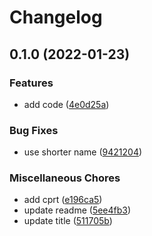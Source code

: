 # Changelog

## 0.1.0 (2022-01-23)


### Features

* add code ([4e0d25a](https://www.github.com/brokeyourbike/uid-keys-laravel/commit/4e0d25ae0bbe9652d9f985bba352a80e028829ab))


### Bug Fixes

* use shorter name ([9421204](https://www.github.com/brokeyourbike/uid-keys-laravel/commit/94212048883aeac92c13b1a4b1edb69c79e89511))


### Miscellaneous Chores

* add cprt ([e196ca5](https://www.github.com/brokeyourbike/uid-keys-laravel/commit/e196ca538c2fa2f6728f3fa6981e6556ae6688c8))
* update readme ([5ee4fb3](https://www.github.com/brokeyourbike/uid-keys-laravel/commit/5ee4fb30879a61f3b486a3808a6d3f5aae17f210))
* update title ([511705b](https://www.github.com/brokeyourbike/uid-keys-laravel/commit/511705b990391b0d6b0d47e1f9cd7e55cbcf19ae))

